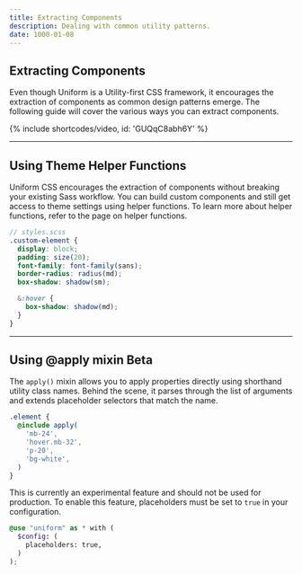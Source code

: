 ```yaml
---
title: Extracting Components
description: Dealing with common utility patterns.
date: 1000-01-08
---
```


## Extracting Components

Even though Uniform is a Utility-first CSS framework, it encourages the extraction of components as common design patterns emerge. The following guide will cover the various ways you can extract components.

{% include shortcodes/video, id: 'GUQqC8abh6Y' %}

---

## Using Theme Helper Functions

Uniform CSS encourages the extraction of components without breaking your existing Sass workflow. You can build custom components and still get access to theme settings using helper functions. To learn more about helper functions, refer to the page on helper functions.

```scss
// styles.scss
.custom-element {
  display: block;
  padding: size(20);
  font-family: font-family(sans);
  border-radius: radius(md);
  box-shadow: shadow(sm);

  &:hover {
    box-shadow: shadow(md);
  }
}
```

---

## Using @apply mixin <span class="ml-6 inline-flex align-items-center px-8 h-20 font-sm leading-0 bold radius-round bg-blue bg-brighten-500 color-white align-middle">Beta</span>

The `apply()` mixin allows you to apply properties directly using shorthand utility class names. Behind the scene, it parses through the list of arguments and extends placeholder selectors that match the name.

```scss
.element {
  @include apply(
    'mb-24',
    'hover.mb-32',
    'p-20',
    'bg-white',
  )
}
```

This is currently an experimental feature and should not be used for production. To enable this feature, placeholders must be set to `true` in your configuration.

```scss
@use "uniform" as * with (
  $config: (
    placeholders: true,
  )
);
```
